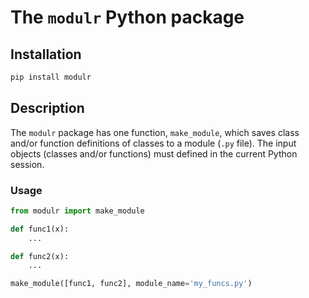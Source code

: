 # The `modulr` Python package

## Installation

```bash
pip install modulr
```

## Description

The `modulr` package has one function, `make_module`,
which saves class and/or function definitions of classes to a module (`.py` file).
The input objects (classes and/or functions) must defined in the current Python session.


### Usage

```python
from modulr import make_module

def func1(x):
    ...

def func2(x):
    ...

make_module([func1, func2], module_name='my_funcs.py')
```
